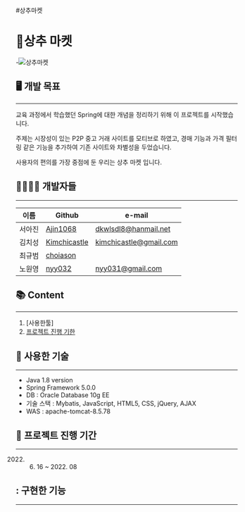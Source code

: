 #상추마켓
# 🥬상추 마켓

-![상추마켓](https://user-images.githubusercontent.com/88763803/178965714-a4cdad83-fcf1-4a1b-ab82-5764d1e23249.png)

## 🖥️ 개발 목표

---

교육 과정에서 학습했던 Spring에 대한 개념을 정리하기 위해 이 프로젝트를 시작했습니다.

주제는 시장성이 있는 P2P 중고 거래 사이트를 모티브로 하였고, 경매 기능과 가격 필터링 같은 기능을 추가하여 기존 사이트와 차별성을 두었습니다.

사용자의 편의를 가장 중점에 둔 우리는 상추 마켓 입니다.

## 👨‍👨‍👧‍👧 개발자들

---

| 이름 | Github | e-mail |
| --- | --- | --- |
| 서아진 | [Ajin1068](https://github.com/AJin1068) | dkwlsdl8@hanmail.net |
| 김치성 | [Kimchicastle](https://github.com/KimchiCastle) | kimchicastle@gmail.com |
| 최규범 | [choiason](https://github.com/choiason) |  |
| 노원영 | [nyy032](https://github.com/nyy032) | nyy031@gmail.com |

## 📚 Content

---

1. [사용한툴]
2. [프로젝트 진행 기한](https://github.com/KimchiCastle/ICT_TeamProject#-%EC%82%AC%EC%9A%A9%ED%95%9C-%EA%B8%B0%EC%88%A0)

## 🔨 사용한 기술

---

- Java 1.8 version
- Spring Framework 5.0.0
- DB : Oracle Database 10g EE
- 기술 스택 : Mybatis, JavaScript, HTML5, CSS, jQuery, AJAX
- WAS : apache-tomcat-8.5.78

## 📆 프로젝트 진행 기간

---

2022. 06. 16 ~ 2022. 08 

## : 구현한 기능

---
